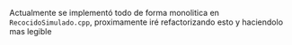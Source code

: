 Actualmente se implementó todo de forma monolitica en `RecocidoSimulado.cpp`, proximamente iré refactorizando esto y haciendolo mas legible
